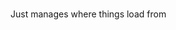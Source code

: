 ### <a id="Peeves.TestUtils.<TestManagerClass Instance>"><TestManagerClass Instance></a>
Just manages where things load from

